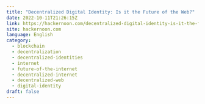 ```yaml
---
title: "Decentralized Digital Identity: Is it the Future of the Web?"
date: 2022-10-11T21:26:15Z
link: https://hackernoon.com/decentralized-digital-identity-is-it-the-future-of-the-web?source=rss&utm_medium=RSS&utm_source=news.12bit.vn
site: hackernoon.com
language: English
category:
  - blockchain
  - decentralization
  - decentralized-identities
  - internet
  - future-of-the-internet
  - decentralized-internet
  - decentralized-web
  - digital-identity
draft: false
---
```

